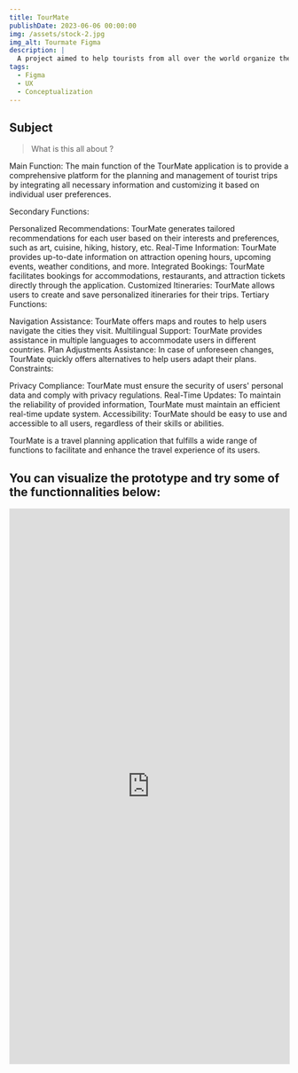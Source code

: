 ```yaml
---
title: TourMate
publishDate: 2023-06-06 00:00:00
img: /assets/stock-2.jpg
img_alt: Tourmate Figma
description: |
  A project aimed to help tourists from all over the world organize their trips.
tags:
  - Figma
  - UX
  - Conceptualization
---
```


## Subject

> What is this all about ?

Main Function:
The main function of the TourMate application is to provide a comprehensive platform for the planning and management of tourist trips by integrating all necessary information and customizing it based on individual user preferences.

Secondary Functions:

Personalized Recommendations: TourMate generates tailored recommendations for each user based on their interests and preferences, such as art, cuisine, hiking, history, etc.
Real-Time Information: TourMate provides up-to-date information on attraction opening hours, upcoming events, weather conditions, and more.
Integrated Bookings: TourMate facilitates bookings for accommodations, restaurants, and attraction tickets directly through the application.
Customized Itineraries: TourMate allows users to create and save personalized itineraries for their trips.
Tertiary Functions:

Navigation Assistance: TourMate offers maps and routes to help users navigate the cities they visit.
Multilingual Support: TourMate provides assistance in multiple languages to accommodate users in different countries.
Plan Adjustments Assistance: In case of unforeseen changes, TourMate quickly offers alternatives to help users adapt their plans.
Constraints:

Privacy Compliance: TourMate must ensure the security of users' personal data and comply with privacy regulations.
Real-Time Updates: To maintain the reliability of provided information, TourMate must maintain an efficient real-time update system.
Accessibility: TourMate should be easy to use and accessible to all users, regardless of their skills or abilities.


TourMate is a travel planning application that fulfills a wide range of functions to facilitate and enhance the travel experience of its users.



## You can visualize the prototype and try some of the functionnalities below:



<iframe style="border: 1px solid rgba(0, 0, 0, 0.1);" width="100%" height="1000" src="https://www.figma.com/embed?embed_host=share&url=https%3A%2F%2Fwww.figma.com%2Fproto%2FdWb3u06j1JPBlvR1KmZ255%2FTRAVIT-V2%3Fnode-id%3D75-361%26starting-point-node-id%3D75%253A361%26mode%3Ddesign%26t%3DLeVnBYdGOVNiRKzd-1" allowfullscreen></iframe>